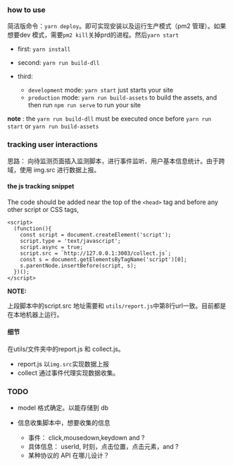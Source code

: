### how to use

简洁版命令：`yarn deploy`。即可实现安装以及运行生产模式（pm2 管理）。如果想要dev 模式，需要`pm2 kill`关掉prd的进程。然后`yarn start`

* first: `yarn install`
* second: `yarn run build-dll`
* third: 
	
	* `development` mode: `yarn start` just starts your site
	* `production` mode: `yarn run build-assets` to build the assets, and then run `npm run serve` to run your site

**note** : the `yarn run build-dll` must be executed once before `yarn run start` or `yarn run build-assets` 



### tracking user interactions

思路： 向待监测页面插入监测脚本，进行事件监听、用户基本信息统计。由于跨域，使用 img.src 进行数据上报。

#### the js tracking snippet

The code should be added near the top of the `<head>` tag and before any other script or CSS tags,

```
<script>
  (function(){
    const script = document.createElement('script');
    script.type = 'text/javascript';
    script.async = true;
    script.src = `http://127.0.0.1:3003/collect.js`;
    const s = document.getElementsByTagName('script')[0];
    s.parentNode.insertBefore(script, s);
  })();
</script>
```

**NOTE:**

  上段脚本中的script.src 地址需要和 `utils/report.js`中第8行url一致。目前都是在本地机器上运行。

#### 细节

在utils/文件夹中的report.js 和 collect.js。

* report.js 以`img.src`实现数据上报
* collect 通过事件代理实现数据收集。

### TODO

* model 格式确定。以能存储到 db
* 信息收集脚本中，想要收集的信息
  
  * 事件： click,mousedown,keydown and ?
  * 具体信息： userId, 时刻，点击位置，点击元素，and ?
  * 某种协议的 API 在哪儿设计？



